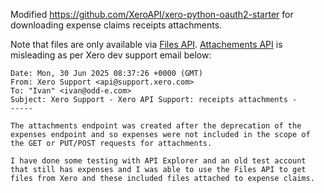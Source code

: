 Modified https://github.com/XeroAPI/xero-python-oauth2-starter for downloading expense claims receipts attachments.

Note that files are only available via [Files API](https://developer.xero.com/documentation/api/files/files).
[Attachements API](https://developer.xero.com/documentation/api/accounting/attachments) is misleading as per Xero dev support email below:

```text
Date: Mon, 30 Jun 2025 08:37:26 +0000 (GMT)
From: Xero Support <api@support.xero.com>
To: "Ivan" <ivan@odd-e.com>
Subject: Xero Support - Xero API Support: receipts attachments -
-----

The attachments endpoint was created after the deprecation of the expenses endpoint and so expenses were not included in the scope of the GET or PUT/POST requests for attachments.

I have done some testing with API Explorer and an old test account that still has expenses and I was able to use the Files API to get files from Xero and these included files attached to expense claims.
```
